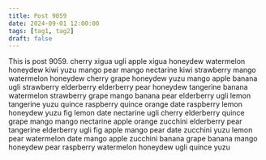 ```yaml
---
title: Post 9059
date: 2024-09-01 12:00:00
tags: [tag1, tag2]
draft: false
---
```

This is post 9059.
cherry
xigua
ugli
apple
xigua
honeydew
watermelon
honeydew
kiwi
yuzu
mango
pear
mango
nectarine
kiwi
strawberry
mango
watermelon
honeydew
cherry
grape
honeydew
yuzu
mango
apple
banana
ugli
strawberry
elderberry
elderberry
pear
honeydew
tangerine
banana
watermelon
strawberry
grape
mango
banana
pear
elderberry
ugli
lemon
tangerine
yuzu
quince
raspberry
quince
orange
date
raspberry
lemon
honeydew
yuzu
fig
lemon
date
nectarine
ugli
cherry
elderberry
quince
grape
mango
mango
nectarine
apple
orange
zucchini
elderberry
pear
tangerine
elderberry
ugli
fig
apple
mango
pear
date
zucchini
yuzu
lemon
pear
watermelon
date
mango
apple
zucchini
banana
grape
banana
mango
honeydew
pear
raspberry
watermelon
honeydew
ugli
quince
yuzu
